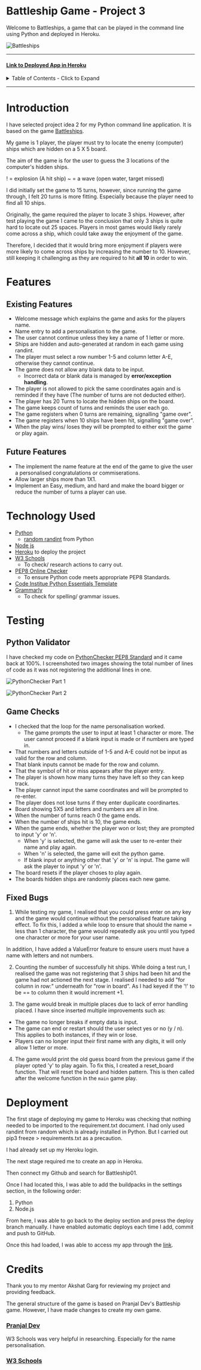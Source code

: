 # **Battleship Game - Project 3**

Welcome to Battleships, a game that can be played in the command line using Python and deployed in Heroku.

![Battleships](/images/battleshipWelcomeImage.jpg)

-----

#### [Link to Deployed App in Heroku](https://battleship01.herokuapp.com/)

<details>
<summary>
Table of Contents - Click to Expand
</summary>

- [Introduction](#introduction)
- [Feature](#features)
- [Technology Used](#technology-used)
- [Testing](#)
- [Deployment](#structure)
- [Credits](#credits)

</details>

-----

# Introduction

I have selected project idea 2 for my Python command line application. It is based on the game [Battleships](https://en.wikipedia.org/wiki/Battleship_(game)).

My game is 1 player, the player must try to locate the enemy (computer) ships which are hidden on a 5 X 5 board.

The aim of the game is for the user to guess the 3 locations of the computer's hidden ships. 

! = explosion (A hit ship)
~ = a wave (open water, target missed)

I did initially set the game to 15 turns, however, since running the game through, I felt 20 turns is more fitting. Especially because the player need to find all 10 ships.

Originally, the game required the player to locate 3 ships. However, after test playing the game I came to the conclusion that only 3 ships is quite hard to locate out 25 spaces. Players in most games would likely rarely come across a ship, which could take away the enjoyment of the game. 

Therefore, I decided that it would bring more enjoyment if players were more likely to come across ships by increasing the number to 10. However, still keeping it challenging as they are required to hit **all 10** in order to win.

# Features 

## Existing Features
* Welcome message which explains the game and asks for the players name.
* Name entry to add a personalisation to the game. 
* The user cannot continue unless they key a name of 1 letter or more. 
* Ships are hidden and auto-generated at random in each game using randint.
* The player must select a row number 1-5 and column letter A-E, otherwise they cannot continue. 
* The game does not allow any blank data to be input. 
  - Incorrect data or blank data is managed by **error/exception handling**. 
* The player is not allowed to pick the same coordinates again and is reminded if they have (The number of turns are not deducted either).
* The player has 20 Turns to locate the hidden ships on the board. 
* The game keeps count of turns and reminds the user each go. 
* The game registers when 0 turns are remaining, signalling "game over". 
* The game registers when 10 ships have been hit, signalling "game over". 
* When the play wins/ loses they will be prompted to either exit the game or play again. 

## Future Features
* The implement the name feature at the end of the game to give the user a personalised congratulations or commiserations. 
* Allow larger ships more than 1X1.
* Implement an Easy, medium, and hard and make the board bigger or reduce the number of turns a player can use.

# Technology Used

* [Python](https://www.python.org/)
    - [random randint](https://www.w3schools.com/python/ref_random_randint.asp) from Python
* [Node js](https://nodejs.org/en/)
* [Heroku](https://id.heroku.com) to deploy the project
* [W3 Schools](https://www.w3schools.com) 
   - To check/ research actions to carry out.
* [PEP8 Online Checker](https://www.pythonchecker.com/)
  - To ensure Python code meets appropriate PEP8 Standards.
* [Code Institue Python Essentials Template](https://github.com/Code-Institute-Org/python-essentials-template)
* [Grammarly](https://www.grammarly.com/a?utm_source=google&utm_medium=cpc&utm_campaign=brand_core_row&utm_content=brandcorerow&utm_term=grammarly&matchtype=e&placement=&network=gt%7d&network=g&gclid=CjwKCAjwzY2bBhB6EiwAPpUpZlsGqYATQkfUFW8wozDtRB9oeULmkiNT00iSLkwm9qYXjWWB4XjZPRoCE0MQAvD_BwE&gclsrc=aw.ds)
   - To check for spelling/ grammar issues. 

# Testing 

## Python Validator 

I have checked my code on [PythonChecker PEP8 Standard](https://www.pythonchecker.com/) and it came back at 100%. I screenshoted two images showing the total number of lines of code as it was not registering the additional lines in one.

![PythonChecker Part 1](/images/Pep8%20pt1.png)

![PythonChecker Part 2](/images/pep8%20pt.2.png)

## Game Checks

* I checked that the loop for the name personalisation worked. 
    - The game prompts the user to input at least 1 character or more. The user cannot proceed if a blank input is made or if numbers are typed in. 
* That numbers and letters outside of 1-5 and A-E could not be input as valid for the row and column.
* That blank inputs cannot be made for the row and column.
* That the symbol of hit or miss appears after the player entry.
* The player is shown how many turns they have left so they can keep track.
* The player cannot input the same coordinates and will be prompted to re-enter.
* The player does not lose turns if they enter duplicate coordinartes.
* Board showing 5X5 and letters and numbers are all in line. 
* When the number of turns reach 0 the game ends.
* When the number of ships hit is 10, the game ends. 
* When the game ends, whether the player won or lost; they are prompted to input 'y' or 'n'.
  - When 'y' is selected, the game will ask the user to re-enter their name and play again.
  - When 'n' is selected, the game will exit the python game. 
  - If blank input or anything other that 'y' or 'n' is input. The game will ask the player to input 'y' or 'n'.
* The board resets if the player choses to play again. 
* The boards hidden ships are randomly places each new game. 

## Fixed Bugs 

1. While testing my game, I realised that you could press enter on any key and the game would continue without the personalised feature taking effect. To fix this, I added a while loop to ensure that should the name = less than 1 character, the game would repeatedly ask you until you typed one character or more for your user name.

In addition, I have added a ValueError feature to ensure users must have a name with letters and not numbers.

2. Counting the number of successfully hit ships. While doing a test run, I realised the game was not registering that 3 ships had been hit and the game had not actioned the next stage. I realised I needed to add "for column in row:" underneath for "row in board". As I had keyed if the '!' to be == to column then it would increment +1. 

3. The game would break in multiple places due to lack of error handling placed. I have since inserted multiple improvements such as:
- The game no longer breaks if empty data is input. 
- The game can end or restart should the user select yes or no (y / n). This applies to both instances, if they win or lose.
- Players can no longer input their first name with any digits, it will only allow 1 letter or more.

4. The game would print the old guess board from the previous game if the player opted 'y' to play again. To fix this, I created a reset_board function. That will reset the board and hidden pattern. This is then called after the welcome function in the `main` game play. 

# Deployment

The first stage of deploying my game to Heroku was checking that nothing needed to be imported to the requirement.txt document. I had only used randint from random which is already installed in Python. But I carried out pip3 freeze > requirements.txt as a precaution. 

I had already set up my Heroku login. 

The next stage required me to create an app in Heroku.

Then connect my Github and search for Battleship01. 

Once I had located this, I was able to add the buildpacks in the settings section, in the following order:
1. Python
2. Node.js

From here, I was able to go back to the deploy section and press the deploy branch manually. I have enabled automatic deploys each time I add, commit and push to GitHub. 

Once this had loaded, I was able to access my app through the [link](https://battleship01.herokuapp.com/).

# Credits

Thank you to my mentor Akshat Garg for reviewing my project and providing feedback. 

The general structure of the game is based on Pranjal Dev's Battleship game.
However, I have made changes to create my own game.
### [Pranjal Dev](https://copyassignment.com/battleship-game-code-in-python/)

W3 Schools was very helpful in researching. Especially for the name personalisation. 
### [W3 Schools](https://www.w3schools.com/python/ref_func_input.asp)